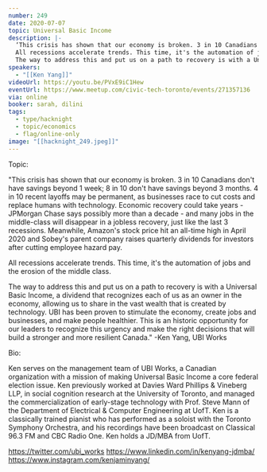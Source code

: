 ```yaml
---
number: 249
date: 2020-07-07
topic: Universal Basic Income
description: |-
  ‘This crisis has shown that our economy is broken. 3 in 10 Canadians don't have savings beyond 1 week; 8 in 10 don't have savings beyond 3 months. 4 in 10 recent layoffs may be permanent, as businesses race to cut costs and replace humans with technology. Economic recovery could take years - JPMorgan Chase says possibly more than a decade - and many jobs in the middle-class will disappear in a jobless recovery, just like the last 3 recessions. Meanwhile, Amazon's stock price hit an all-time high in April 2020 and Sobey's parent company raises quarterly dividends for investors after cutting employee hazard pay.
  All recessions accelerate trends. This time, it's the automation of jobs and the erosion of the middle class.
  The way to address this and put us on a path to recovery is with a Universal Basic Income, a dividend that recognizes each of us as an owner in the economy, allowing us to share in the vast wealth that is created by technology. UBI has been proven to stimulate the economy, create jobs and businesses, and make people healthier. This is an historic opportunity for our leaders to recognize this urgency and make the right decisions that will build a stronger and more resilient Canada.’ – Ken Yang, UBI Works
speakers:
  - "[[Ken Yang]]"
videoUrl: https://youtu.be/PVxE9iC1Hew
eventUrl: https://www.meetup.com/civic-tech-toronto/events/271357136
via: online
booker: sarah, dilini
tags:
  - type/hacknight
  - topic/economics
  - flag/online-only
image: "[[hacknight_249.jpeg]]"
---
```


Topic:

"This crisis has shown that our economy is broken. 3 in 10 Canadians don't have savings beyond 1 week; 8 in 10 don't have savings beyond 3 months. 4 in 10 recent layoffs may be permanent, as businesses race to cut costs and replace humans with technology. Economic recovery could take years - JPMorgan Chase says possibly more than a decade - and many jobs in the middle-class will disappear in a jobless recovery, just like the last 3 recessions. Meanwhile, Amazon's stock price hit an all-time high in April 2020 and Sobey's parent company raises quarterly dividends for investors after cutting employee hazard pay.

All recessions accelerate trends. This time, it's the automation of jobs and the erosion of the middle class.

The way to address this and put us on a path to recovery is with a Universal Basic Income, a dividend that recognizes each of us as an owner in the economy, allowing us to share in the vast wealth that is created by technology. UBI has been proven to stimulate the economy, create jobs and businesses, and make people healthier. This is an historic opportunity for our leaders to recognize this urgency and make the right decisions that will build a stronger and more resilient Canada."
-Ken Yang, UBI Works

Bio:

Ken serves on the management team of UBI Works, a Canadian organization with a mission of making Universal Basic Income a core federal election issue. Ken previously worked at Davies Ward Phillips & Vineberg LLP, in social cognition research at the University of Toronto, and managed the commercialization of early-stage technology with Prof. Steve Mann of the Department of Electrical & Computer Engineering at UofT. Ken is a classically trained pianist who has performed as a soloist with the Toronto Symphony Orchestra, and his recordings have been broadcast on Classical 96.3 FM and CBC Radio One. Ken holds a JD/MBA from UofT.

https://twitter.com/ubi_works
https://www.linkedin.com/in/kenyang-jdmba/
https://www.instagram.com/kenjaminyang/

